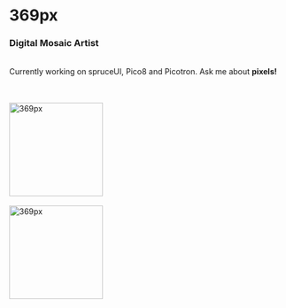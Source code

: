 <h1 align="left">369px</h1>
<h3 align="left">Digital Mosaic Artist</h3><br>
Currently working on spruceUI, Pico8 and Picotron. Ask me about <strong>pixels!</strong>
<br><br><br>
<p align="left"><img align="center" height="169px" src="https://github-readme-stats.vercel.app/api/top-langs?username=369px&show_icons=true&locale=en&layout=compact" alt="369px" /> 
<br><br><img align="center" height="169px" src="https://github-readme-streak-stats.herokuapp.com/?user=369px&" alt="369px" /></p>
